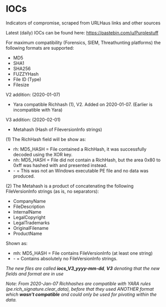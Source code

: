 # IOCs
Indicators of compromise, scraped from URLHaus links and other sources

Latest (daily) IOCs can be found here: https://pastebin.com/u/Purplestuff


For maximum compatibility (Forensics, SIEM, Threathunting platforms) the following formats are supported:

- MD5
- SHA1
- SHA256
- FUZZYHash
- File ID (Type)
- Filesize

V2 addition: (2020-01-07)
- Yara compatible Richhash (1), V2. Added on 2020-01-07. (Earlier is incompatible with Yara)

V3 addition: (2020-02-01)
- Metahash (Hash of FileversionInfo strings)


(1) The RichHash field  will be show as:

- rh: MD5_HASH = File contained a RichHash, it was successfully decoded using the XOR key.
- nh: MD5_HASH = File did not contain a RichHash, but the area 0x80 to 0xff was hashed with and presented instead.
- \- = This was not an Windows executable PE file and no data was produced.
  
(2) The Metahash is a product of concatenating the following FileVersionInfo strings (as is, no separators):
- CompanyName
- FileDescription
- InternalName
- LegalCopyright
- LegalTrademarks
- OriginalFilename
- ProductName

Shown as:
- mh: MD5_HASH = File contains FileVersionInfo (at least one string)
- \- = Contains absolutely no FileVersionInfo strings.


*The new files are called **iocs_V3_yyyy-mm-dd**, **V3** denoting that the new fields and format are in use*

*Note: From 2020-Jan-07 Richhashes are compatible with YARA rules (pe.rich_signature.clear_data), before that they used ANOTHER format which **wasn't compatible** and could only be used for pivoting within the data.*


